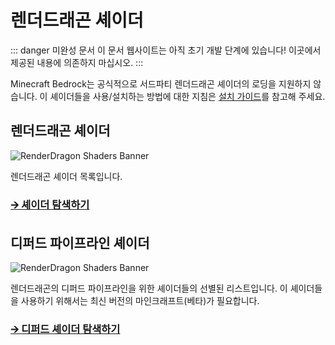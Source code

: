 
# 렌더드래곤 셰이더

::: danger 미완성 문서
이 문서 웹사이트는 아직 초기 개발 단계에 있습니다! 이곳에서 제공된 내용에 의존하지 마십시오.
:::

Minecraft Bedrock는 공식적으로 서드파티 렌더드래곤 셰이더의 로딩을 지원하지 않습니다.
이 셰이더들을 사용/설치하는 방법에 대한 지침은 [설치 가이드](installation/start)를 참고해 주세요.

## 렌더드래곤 셰이더

![RenderDragon Shaders Banner](/banner-rd-shaders.jpg)

렌더드래곤 셰이더 목록입니다.

### [🡪 셰이더 탐색하기](list/rd)

## 디퍼드 파이프라인 셰이더

![RenderDragon Shaders Banner](/banner-deferred-shaders.jpg)

렌더드래곤의 디퍼드 파이프라인을 위한 셰이더들의 선별된 리스트입니다. 이 셰이더들을 사용하기 위해서는 최신 버전의 마인크래프트(베타)가 필요합니다.

### [🡪 디퍼드 셰이더 탐색하기](list/deferred)
